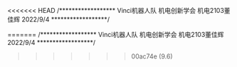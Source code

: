 <<<<<<< HEAD
/******************
Vinci机器人队
机电创新学会
机电2103董佳辉
2022/9/4
******************/

=======
/******************
Vinci机器人队
机电创新学会
机电2103董佳辉
2022/9/4
******************/

>>>>>>> 00ac74e (9.6)
